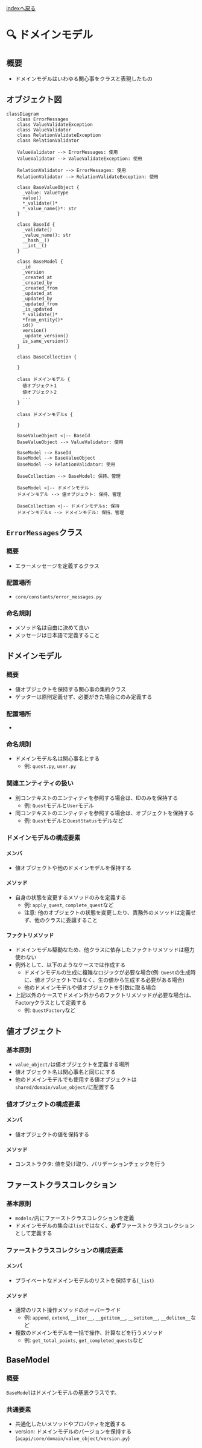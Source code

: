 [indexへ戻る](../index.md)
# 🔍 ドメインモデル

## 概要
- ドメインモデルはいわゆる関心事をクラスと表現したもの

## オブジェクト図
```mermaid
classDiagram
    class ErrorMessages
    class ValueValidateException
    class ValueValidator
    class RelationValidateException
    class RelationValidator

    ValueValidator --> ErrorMessages: 使用
    ValueValidator --> ValueValidateException: 使用

    RelationValidator --> ErrorMessages: 使用
    RelationValidator --> RelationValidateException: 使用

    class BaseValueObject {
      _value: ValueType
      value()
      *_validate()*
      *_value_name()*: str
    }

    class BaseId {
      _validate()
      _value_name(): str
      __hash__()
      __int__()
    }

    class BaseModel {
      _id
      _version
      _created_at
      _created_by
      _created_from
      _updated_at
      _updated_by
      _updated_from
      _is_updated
      *_validate()*
      *from_entity()*
      id()
      version()
      _update_version()
      is_same_version()
    }

    class BaseCollection {
      
    }

    class ドメインモデル {
      値オブジェクト1
      値オブジェクト2
      ...
    }

    class ドメインモデルs {
      
    }

    BaseValueObject <|-- BaseId
    BaseValueObject --> ValueValidator: 使用

    BaseModel --> BaseId
    BaseModel --> BaseValueObject
    BaseModel --> RelationValidator: 使用

    BaseCollection --> BaseModel: 保持、管理
    
    BaseModel <|-- ドメインモデル
    ドメインモデル --> 値オブジェクト: 保持、管理

    BaseCollection <|-- ドメインモデルs: 保持
    ドメインモデルs --> ドメインモデル: 保持、管理
```

## `ErrorMessages`クラス
### 概要
- エラーメッセージを定義するクラス

### 配置場所
- `core/constants/error_messages.py`

### 命名規則
- メソッド名は自由に決めて良い
- メッセージは日本語で定義すること





## ドメインモデル
### 概要
- 値オブジェクトを保持する関心事の集約クラス
- ゲッターは原則定義せず、必要がきた場合にのみ定義する

### 配置場所
- 

### 命名規則
- ドメインモデル名は関心事名とする
  - 例: `quest.py`, `user.py`

### 関連エンティティの扱い
- 別コンテキストのエンティティを参照する場合は、IDのみを保持する
  - 例: `Quest`モデルと`User`モデル
- 同コンテキストのエンティティを参照する場合は、オブジェクトを保持する
  - 例: `Quest`モデルと`QuestStatus`モデルなど


### ドメインモデルの構成要素

#### メンバ
- 値オブジェクトや他のドメインモデルを保持する

#### メソッド
- 自身の状態を変更するメソッドのみを定義する
  - 例: `apply_quest`, `complete_quest`など
  - 注意: 他のオブジェクトの状態を変更したり、責務外のメソッドは定義せず、他のクラスに委譲すること

#### ファクトリメソッド
- ドメインモデル駆動なため、他クラスに依存したファクトリメソッドは極力使わない
- 例外として、以下のようなケースでは作成する
  - ドメインモデルの生成に複雑なロジックが必要な場合(例: `Quest`の生成時に、値オブジェクトではなく、生の値から生成する必要がある場合)
  - 他のドメインモデルや値オブジェクトを引数に取る場合
- 上記以外のケースでドメイン外からのファクトリメソッドが必要な場合は、Factoryクラスとして定義する
  - 例: `QuestFactory`など

## 値オブジェクト

### 基本原則
- `value_object/`は値オブジェクトを定義する場所
- 値オブジェクト名は関心事名と同じにする
- 他のドメインモデルでも使用する値オブジェクトは`shared/domain/value_object/`に配置する

### 値オブジェクトの構成要素

#### メンバ
- 値オブジェクトの値を保持する

#### メソッド
- コンストラクタ: 値を受け取り、バリデーションチェックを行う

## ファーストクラスコレクション

### 基本原則
- `models/`内にファーストクラスコレクションを定義
- ドメインモデルの集合は`list`ではなく、**必ず**ファーストクラスコレクションとして定義する

### ファーストクラスコレクションの構成要素

#### メンバ
- プライベートなドメインモデルのリストを保持する(`_list`)

#### メソッド
- 通常のリスト操作メソッドのオーバーライド
  - 例: `append`, `extend`, `__iter__`, `__getitem__`, `__setitem__`, `__delitem__`など
- 複数のドメインモデルを一括で操作、計算などを行うメソッド
  - 例: `get_total_points`, `get_completed_quests`など

## BaseModel

### 概要
`BaseModel`はドメインモデルの基底クラスです。

### 共通要素
- 共通化したいメソッドやプロパティを定義する
- version: ドメインモデルのバージョンを保持する(`aqapi/core/domain/value_object/version.py`)
